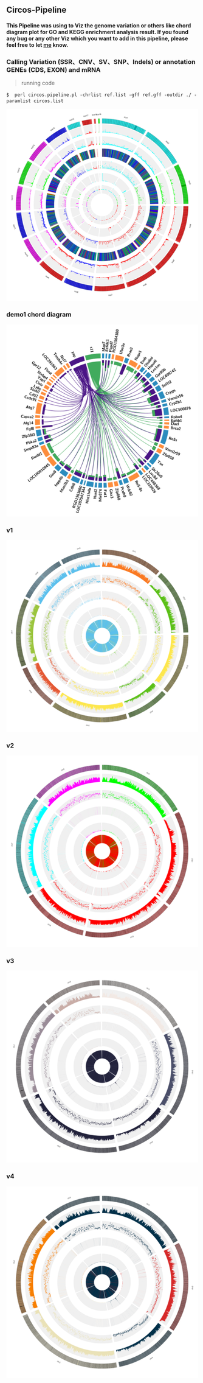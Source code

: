 ## Circos-Pipeline
#### This Pipeline was using to Viz the genome variation or others like chord diagram plot for GO and KEGG enrichment analysis result. If you found any bug or any other Viz which you want to add in this pipeline, please feel free to let [me](czheluo@gmail.com) know.

### Calling Variation (SSR、CNV、SV、SNP、Indels) or annotation GENEs (CDS, EXON) and mRNA

> running code

```linux
$  perl circos.pipeline.pl -chrlist ref.list -gff ref.gff -outdir ./ -paramlist circos.list
```

![circos Demo1](Fig/circos.3.svg "circos Demo1")


### demo1 chord diagram 
![circos Demo1](config/demo1/circos.png "circos Demo1")

### v1
![circos V1 ](Fig/circos.png "circos V1")

### v2 
![circos V2 ](Fig/v2.png "circos V2")

### v3
![circos V3 ](Fig/v3.png "circos V3")


### v4
![circos V4 ](Fig/v4.png "circos V4")


